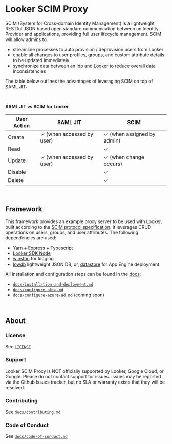 # Looker SCIM Proxy

SCIM (System for Cross-domain Identity Management) is a lightweight RESTful JSON based open standard communication between an Identity Provider and applications, providing full user lifecycle management. SCIM will allow admins to:

- streamline processes to auto provision / deprovision users from Looker
- enable all changes to user profiles, groups, and custom attribute details to be updated immediately
- synchronize data between an Idp and Looker to reduce overall data inconsistencies

The table below outlines the advantages of leveraging SCIM on top of SAML JIT:

<br />

**SAML JIT vs SCIM for Looker**

| User Action | SAML JIT                  | SCIM                       |
| ----------- | ------------------------- | -------------------------- |
| Create      | ✓ (when accessed by user) | ✓ (when assigned by admin) |
| Read        |                           | ✓                          |
| Update      | ✓ (when accessed by user) | ✓ (when change occurs)     |
| Disable     |                           | ✓                          |
| Delete      |                           | ✓                          |

<br />

## Framework

This framework provides an example proxy server to be used with Looker, built according to the [SCIM protocol specification](https://tools.ietf.org/html/rfc7644). It leverages CRUD operations on users, groups, and user attributes. The following dependencies are used:

- Yarn + Express + Typescript
- [Looker SDK Node](https://www.npmjs.com/package/@looker/sdk)
- [winston](https://www.npmjs.com/package/winston) for logging
- [lowdb](https://www.npmjs.com/package/lowdb) lightweight JSON DB, or, [datastore](https://cloud.google.com/datastore) for App Engine deployment

All installation and configuration steps can be found in the [docs](docs/):

- [`docs/installation-and-deployment.md`](docs/installation-and-deployment.md)
- [`docs/configure-okta.md`](docs/configure-okta.md)
- [`docs/configure-azure-ad.md`](docs/configure-azure-ad.md) (coming soon)

<br />

## About

### License

See [`LICENSE`](LICENSE)

### Support

Looker SCIM Proxy is NOT officially supported by Looker, Google Cloud, or Google. Please do not contact support for issues. Issues may be reported via the Github Issues tracker, but no SLA or warranty exists that they will be resolved.

### Contributing

See [`docs/contributing.md`](docs/contributing.md)

### Code of Conduct

See [`docs/code-of-conduct.md`](docs/code-of-conduct.md)
